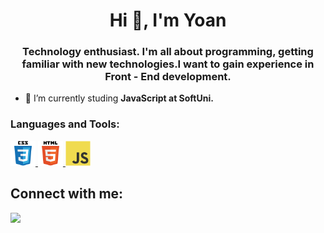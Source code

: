 <h1 align="center">Hi 👋, I'm Yoan</h1>
<h3 align="center">Technology enthusiast. I'm all about programming, getting familiar with new technologies.I want to gain experience in Front - End development.</h3>

- 🌱 I’m currently studing **JavaScript at SoftUni.**

<p align="left">
</p>


<h3 align="left">Languages and Tools:</h3>
<p align="left"> <a href="https://www.w3schools.com/css/" target="_blank" rel="noreferrer"> <img src="https://raw.githubusercontent.com/devicons/devicon/master/icons/css3/css3-original-wordmark.svg" alt="css3" width="40" height="40"/> </a> <a href="https://www.w3.org/html/" target="_blank" rel="noreferrer"> <img src="https://raw.githubusercontent.com/devicons/devicon/master/icons/html5/html5-original-wordmark.svg" alt="html5" width="40" height="40"/> </a> <a href="https://developer.mozilla.org/en-US/docs/Web/JavaScript" target="_blank" rel="noreferrer"> <img src="https://raw.githubusercontent.com/devicons/devicon/master/icons/javascript/javascript-original.svg" alt="javascript" width="40" height="40"/> </a> </p>

 
## Connect with me:
<p align="left">

<a href = "https://www.linkedin.com/in/yoan-angelov-047430226/"><img src="https://img.icons8.com/fluent/48/000000/linkedin.png"/></a>

